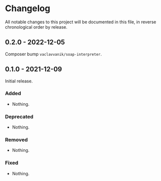 # Changelog

All notable changes to this project will be documented in this file, in reverse chronological order by release.

## 0.2.0 - 2022-12-05

Composer bump `vaclavvanik/soap-interpreter`.

## 0.1.0 - 2021-12-09

Initial release.

### Added

- Nothing.

### Deprecated

- Nothing.

### Removed

- Nothing.

### Fixed

- Nothing.

